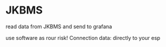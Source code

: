 # JKBMS
read data from JKBMS and send to grafana

use software as rour risk!
Connection data: directly to your esp
